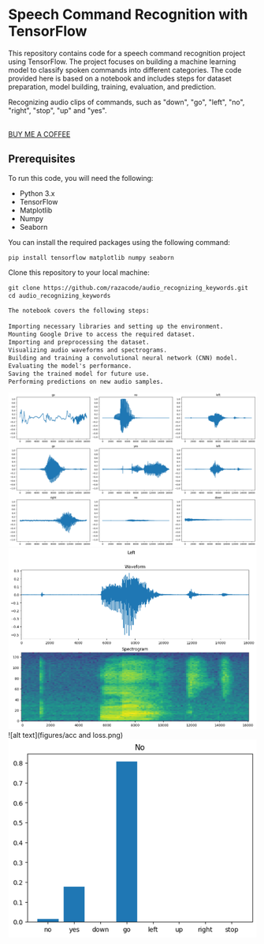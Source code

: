 # Speech Command Recognition with TensorFlow

This repository contains code for a speech command recognition project using TensorFlow. The project focuses on building a machine learning model to classify spoken commands into different categories. The code provided here is based on a notebook and includes steps for dataset preparation, model building, training, evaluation, and prediction.

Recognizing audio clips of commands, such as "down", "go", "left", "no", "right", "stop", "up" and "yes".

</br>  <a href="https://www.buymeacoffee.com/wamiqraza">BUY ME A COFFEE</a> 

## Prerequisites

To run this code, you will need the following:

- Python 3.x
- TensorFlow
- Matplotlib
- Numpy
- Seaborn

You can install the required packages using the following command:

```
pip install tensorflow matplotlib numpy seaborn

```

Clone this repository to your local machine:

```
git clone https://github.com/razacode/audio_recognizing_keywords.git
cd audio_recognizing_keywords

```

    The notebook covers the following steps:

    Importing necessary libraries and setting up the environment.
    Mounting Google Drive to access the required dataset.
    Importing and preprocessing the dataset.
    Visualizing audio waveforms and spectrograms.
    Building and training a convolutional neural network (CNN) model.
    Evaluating the model's performance.
    Saving the trained model for future use.
    Performing predictions on new audio samples.

![alt text](figures/frequncy.png)
![alt text](figures/spectrogram.png)
![alt text](figures/acc and loss.png)
![alt text](figures/prediction.png)
